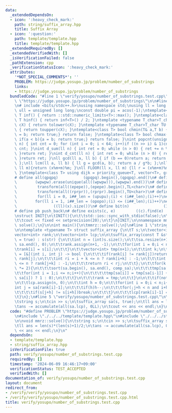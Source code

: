 ```yaml
---
data:
  _extendedDependsOn:
  - icon: ':heavy_check_mark:'
    path: string/suffix_array.hpp
    title: Suffix Array
  - icon: ':question:'
    path: template/template.hpp
    title: template/template.hpp
  _extendedRequiredBy: []
  _extendedVerifiedWith: []
  _isVerificationFailed: false
  _pathExtension: cpp
  _verificationStatusIcon: ':heavy_check_mark:'
  attributes:
    '*NOT_SPECIAL_COMMENTS*': ''
    PROBLEM: https://judge.yosupo.jp/problem/number_of_substrings
    links:
    - https://judge.yosupo.jp/problem/number_of_substrings
  bundledCode: "#line 1 \"verify/yosupo/number_of_substrings.test.cpp\"\n#define PROBLEM\
    \ \"https://judge.yosupo.jp/problem/number_of_substrings\"\n\n#line 1 \"template/template.hpp\"\
    \n# include <bits/stdc++.h>\nusing namespace std;\nusing ll = long long;\nusing\
    \ ull = unsigned long long;\nconst double pi = acos(-1);\ntemplate<class T>constexpr\
    \ T inf() { return ::std::numeric_limits<T>::max(); }\ntemplate<class T>constexpr\
    \ T hinf() { return inf<T>() / 2; }\ntemplate <typename T_char>T_char TL(T_char\
    \ cX) { return tolower(cX); }\ntemplate <typename T_char>T_char TU(T_char cX)\
    \ { return toupper(cX); }\ntemplate<class T> bool chmin(T& a,T b) { if(a > b){a\
    \ = b; return true;} return false; }\ntemplate<class T> bool chmax(T& a,T b) {\
    \ if(a < b){a = b; return true;} return false; }\nint popcnt(unsigned long long\
    \ n) { int cnt = 0; for (int i = 0; i < 64; i++)if ((n >> i) & 1)cnt++; return\
    \ cnt; }\nint d_sum(ll n) { int ret = 0; while (n > 0) { ret += n % 10; n /= 10;\
    \ }return ret; }\nint d_cnt(ll n) { int ret = 0; while (n > 0) { ret++; n /= 10;\
    \ }return ret; }\nll gcd(ll a, ll b) { if (b == 0)return a; return gcd(b, a%b);\
    \ };\nll lcm(ll a, ll b) { ll g = gcd(a, b); return a / g*b; };\nll MOD(ll x,\
    \ ll m){return (x%m+m)%m; }\nll FLOOR(ll x, ll m) {ll r = (x%m+m)%m; return (x-r)/m;\
    \ }\ntemplate<class T> using dijk = priority_queue<T, vector<T>, greater<T>>;\n\
    # define all(qpqpq)           (qpqpq).begin(),(qpqpq).end()\n# define UNIQUE(wpwpw)\
    \        (wpwpw).erase(unique(all((wpwpw))),(wpwpw).end())\n# define LOWER(epepe)\
    \         transform(all((epepe)),(epepe).begin(),TL<char>)\n# define UPPER(rprpr)\
    \         transform(all((rprpr)),(rprpr).begin(),TU<char>)\n# define rep(i,upupu)\
    \         for(ll i = 0, i##_len = (upupu);(i) < (i##_len);(i)++)\n# define reps(i,opopo)\
    \        for(ll i = 1, i##_len = (opopo);(i) <= (i##_len);(i)++)\n# define len(x)\
    \                ((ll)(x).size())\n# define bit(n)               (1LL << (n))\n\
    # define pb push_back\n# define exists(c, e)         ((c).find(e) != (c).end())\n\
    \nstruct INIT{\n\tINIT(){\n\t\tstd::ios::sync_with_stdio(false);\n\t\tstd::cin.tie(0);\n\
    \t\tcout << fixed << setprecision(20);\n\t}\n}INIT;\n\nnamespace mmrz {\n\tvoid\
    \ solve();\n}\n\nint main(){\n\tmmrz::solve();\n}\n#line 1 \"string/suffix_array.hpp\"\
    \n\ntemplate <typename T> struct suffix_array {\n\tT s;\n\tvector<int> sa;\n\t\
    vector<int> rank;\n\tvector<int> lcp;\n\n\tsuffix_array(const T &str, bool gen_lcp\
    \ = true) : s(str) {\n\t\tint n = (int)s.size();\n\t\tsa.resize(n+1);\n\t\tiota(sa.begin(),\
    \ sa.end(), 0);\n\t\trank.assign(n+1, -1);\n\t\tfor(int i = 0;i < n;i++){\n\t\t\
    \trank[i] = s[i];\n\t\t}\n\t\tvector<int> tmp(n+1);\n\t\tint k;\n\t\tauto comp_sa\
    \ = [&](int i, int j) -> bool {\n\t\t\tif(rank[i] != rank[j])return rank[i] <\
    \ rank[j];\n\t\t\tint ri = i + k <= n ? rank[i+k] : -1;\n\t\t\tint rj = j + k\
    \ <= n ? rank[j+k] : -1;\n\t\t\treturn ri < rj;\n\t\t};\n\t\tfor(k = 1;k <= n;k\
    \ *= 2){\n\t\t\tsort(sa.begin(), sa.end(), comp_sa);\n\t\t\ttmp[sa[0]] = 0;\n\t\
    \t\tfor(int i = 1;i <= n;i++){\n\t\t\t\ttmp[sa[i]] = tmp[sa[i-1]] + (comp_sa(sa[i-1],\
    \ sa[i]) ? 1 : 0);\n\t\t\t}\n\t\t\trank = tmp;\n\t\t}\n\n\t\tif(not gen_lcp)return;\n\
    \n\t\tlcp.assign(n, 0);\n\t\tint h = 0;\n\t\tfor(int i = 0;i < n;i++){\n\t\t\t\
    int j = sa[rank[i]-1];\n\t\t\tif(h)h--;\n\t\t\tfor(;j+h < n and i+h < n;h++){\n\
    \t\t\t\tif(s[j+h] != s[i+h])break;\n\t\t\t}\n\t\t\tlcp[rank[i]-1] = h;\n\t\t}\n\
    \t}\n};\n#line 5 \"verify/yosupo/number_of_substrings.test.cpp\"\n\nvoid mmrz::solve(){\n\
    \tstring s;\n\tcin >> s;\n\tsuffix_array sa(s, true);\n\tll ans = len(s)*(len(s)+1)/2;\n\
    \tans -= accumulate(all(sa.lcp), 0LL);\n\tcout << ans << endl;\n}\n"
  code: "#define PROBLEM \"https://judge.yosupo.jp/problem/number_of_substrings\"\n\
    \n#include \"./../../template/template.hpp\"\n#include \"./../../string/suffix_array.hpp\"\
    \n\nvoid mmrz::solve(){\n\tstring s;\n\tcin >> s;\n\tsuffix_array sa(s, true);\n\
    \tll ans = len(s)*(len(s)+1)/2;\n\tans -= accumulate(all(sa.lcp), 0LL);\n\tcout\
    \ << ans << endl;\n}\n"
  dependsOn:
  - template/template.hpp
  - string/suffix_array.hpp
  isVerificationFile: true
  path: verify/yosupo/number_of_substrings.test.cpp
  requiredBy: []
  timestamp: '2024-06-09 16:46:17+09:00'
  verificationStatus: TEST_ACCEPTED
  verifiedWith: []
documentation_of: verify/yosupo/number_of_substrings.test.cpp
layout: document
redirect_from:
- /verify/verify/yosupo/number_of_substrings.test.cpp
- /verify/verify/yosupo/number_of_substrings.test.cpp.html
title: verify/yosupo/number_of_substrings.test.cpp
---
```

